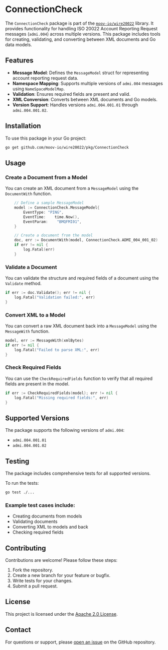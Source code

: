 # ConnectionCheck

The `ConnectionCheck` package is part of the [`moov-io/wire20022`](https://github.com/moov-io/wire20022) library. It provides functionality for handling ISO 20022 Account Reporting Request messages (`admi.004`) across multiple versions. This package includes tools for creating, validating, and converting between XML documents and Go data models.


## Features

- **Message Model**: Defines the `MessageModel` struct for representing account reporting request data.
- **Namespace Mapping**: Supports multiple versions of `admi.004` messages using `NameSpaceModelMap`.
- **Validation**: Ensures required fields are present and valid.
- **XML Conversion**: Converts between XML documents and Go models.
- **Version Support**: Handles versions `admi.004.001.01` through `admi.004.001.02`.


## Installation

To use this package in your Go project:

```bash
go get github.com/moov-io/wire20022/pkg/ConnectionCheck
```


## Usage

### Create a Document from a Model

You can create an XML document from a `MessageModel` using the `DocumentWith` function.

```go
    // Define a sample MessageModel
    model := ConnectionCheck.MessageModel{
        EventType: "PING",
        EventTime:    time.Now(),
        EventParam:    "BMQFMI01",
    }

    // Create a document from the model
    doc, err := DocumentWith(model, ConnectionCheck.ADMI_004_001_02)
    if err != nil {
        log.Fatal(err)
    }
```

### Validate a Document

You can validate the structure and required fields of a document using the `Validate` method.

```go
if err := doc.Validate(); err != nil {
    log.Fatal("Validation failed:", err)
}
```


### Convert XML to a Model

You can convert a raw XML document back into a `MessageModel` using the `MessageWith` function.

```go
model, err := MessageWith(xmlBytes)
if err != nil {
    log.Fatal("Failed to parse XML:", err)
}
```

### Check Required Fields

You can use the `CheckRequiredFields` function to verify that all required fields are present in the model.

```go
if err := CheckRequiredFields(model); err != nil {
    log.Fatal("Missing required fields:", err)
}
```


## Supported Versions

The package supports the following versions of `admi.004`:

- `admi.004.001.01`
- `admi.004.001.02`


## Testing

The package includes comprehensive tests for all supported versions.

To run the tests:

```bash
go test ./...
```


### Example test cases include:

- Creating documents from models
- Validating documents
- Converting XML to models and back
- Checking required fields


## Contributing

Contributions are welcome! Please follow these steps:

1. Fork the repository.
2. Create a new branch for your feature or bugfix.
3. Write tests for your changes.
4. Submit a pull request.


## License

This project is licensed under the [Apache 2.0 License](LICENSE).


## Contact

For questions or support, please [open an issue](https://github.com/moov-io/wire20022/issues) on the GitHub repository.
